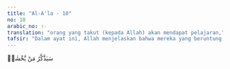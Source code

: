 ```yaml
---
title: "Al-A'la - 10"
no: 10
arabic_no: ١٠
translation: "orang yang takut (kepada Allah) akan mendapat pelajaran,"
tafsir: "Dalam ayat ini, Allah menjelaskan bahwa mereka yang beruntung adalah yang dapat menerima panggilan atau peringatan Rasul-Nya, serta takut kepada Allah dan siksaan-Nya. Mereka inilah yang mempergunakan pikiran mereka yang waras untuk mencapai kebenaran yang kelak akan menjadi pegangan hidup mereka."
---
```

سَيَذَّكَّرُ مَنْ يَّخْشٰىۙ 